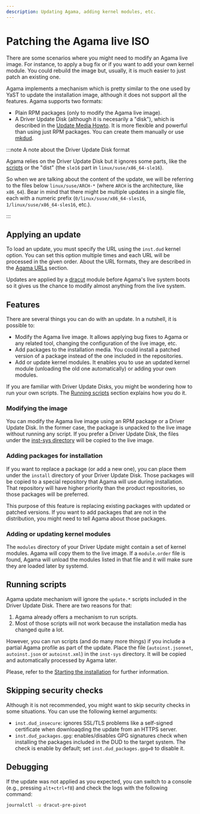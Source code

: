 ```yaml
---
description: Updating Agama, adding kernel modules, etc.
---
```


# Patching the Agama live ISO

There are some scenarios where you might need to modify an Agama live image. For instance, to apply
a bug fix or if you want to add your own kernel module. You could rebuild the image but, usually, it
is much easier to just patch an existing one.

Agama implements a mechanism which is pretty similar to the one used by YaST to update the
installation image, although it does not support all the features. Agama supports two formats:

- Plain RPM packages (only to modify the Agama live image).
- A Driver Update Disk (although it is necesarily a "disk"), which is described in the
  [Update Media Howto](https://ftp.suse.com/pub/people/hvogel/Update-Media-HOWTO/Update-Media-HOWTO.html).
  It is more flexible and powerful than using just RPM packages. You can create them manually or use
  [mkdud](https://github.com/openSUSE/mkdud).

:::note A note about the Driver Update Disk format

Agama relies on the Driver Update Disk but it ignores some parts, like the
[scripts](#running-scripts) or the "dist" (the `sle16` part in `linux/suse/x86_64-sle16`).

So when we are talking about the content of the update, we will be referring to the files below
`linux/suse/ARCH-*` (where `ARCH` is the architecture, like `x86_64`). Bear in mind that there might
be multiple updates in a single file, each with a numeric prefix (`0/linux/suse/x86_64-sles16`,
`1/linux/suse/x86_64-sles16`, etc.).

:::

## Applying an update

To load an update, you must specify the URL using the `inst.dud` kernel option. You can set this
option multiple times and each URL will be processed in the given order. About the URL formats, they
are described in the [Agama URLs](/user/reference/urls) section.

Updates are applied by a [dracut](https://github.com/dracut-ng/dracut-ng) module before Agama's live
system boots so it gives us the chance to modify almost anything from the live system.

## Features

There are several things you can do with an update. In a nutshell, it is possible to:

- Modify the Agama live image. It allows applying bug fixes to Agama or any related tool, changing
  the configuration of the live image, etc.
- Add packages to the installation media. You could install a patched version of a package instead
  of the one included in the repositories.
- Add or update kernel modules. It enables you to use an updated kernel module (unloading the old
  one automatically) or adding your own modules.

If you are familiar with Driver Update Disks, you might be wondering how to run your own scripts.
The [Running scripts](#running-scripts) section explains how you do it.

### Modifying the image

You can modify the Agama live image using an RPM package or a Driver Update Disk. In the former
case, the package is unpacked to the live image without running any script. If you prefer a Driver
Update Disk, the files under the
[inst-sys directory](https://ftp.suse.com/pub/people/hvogel/Update-Media-HOWTO/Update-Media-HOWTO.html#id_inst_sys)
will be copied to the live image.

### Adding packages for installation

If you want to replace a package (or add a new one), you can place them under the `install`
directory of your Driver Update Disk. Those packages will be copied to a special repository that
Agama will use during installation. That repository will have higher priority than the product
repositories, so those packages will be preferred.

This purpose of this feature is replacing existing packages with updated or patched versions. If you
want to add packages that are not in the distribution, you might need to tell Agama about those
packages.

### Adding or updating kernel modules

The `modules` directory of your Driver Update might contain a set of kernel modules. Agama will copy
them to the live image. If a `module.order` file is found, Agama will unload the modules listed in
that file and it will make sure they are loaded later by systemd.

## Running scripts

Agama update mechanism will ignore the `update.*` scripts included in the Driver Update Disk. There
are two reasons for that:

1. Agama already offers a mechanism to run scripts.
2. Most of those scripts will not work because the installation media has changed quite a lot.

However, you can run scripts (and do many more things) if you include a partial Agama profile as
part of the update. Place the file (`autoinst.jsonnet`, `autoinst.json` or `autoinst.xml`) in the
`inst-sys` directory. It will be copied and automatically processed by Agama later.

Please, refer to the
[Starting the installation](/docs/overview/unattended#starting-the-installation) for further
information.

## Skipping security checks

Although it is not recommended, you might want to skip security checks in some situations. You can
use the following kernel arguments:

- `inst.dud_insecure`: ignores SSL/TLS problems like a self-signed certificate when downloaqding the
  update from an HTTPS server.
- `inst.dud_packages.gpg`: enables/disables GPG signatures check when installing the packages
  included in the DUD to the target system. The check is enable by default; set
  `inst.dud_packages.gpg=0` to disable it.

## Debugging

If the update was not applied as you expected, you can switch to a console (e.g., pressing
`alt+ctrl+f8`) and check the logs with the following command:

```sh
journalctl -u dracut-pre-pivot
```
